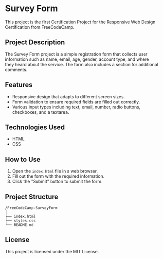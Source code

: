 # Survey Form

This project is the first Certification Project for the Responsive Web Design Certification from FreeCodeCamp.

## Project Description

The Survey Form project is a simple registration form that collects user information such as name, email, age, gender, account type, and where they heard about the service. The form also includes a section for additional comments.

## Features

- Responsive design that adapts to different screen sizes.
- Form validation to ensure required fields are filled out correctly.
- Various input types including text, email, number, radio buttons, checkboxes, and a textarea.

## Technologies Used

- HTML
- CSS

## How to Use

1. Open the `index.html` file in a web browser.
2. Fill out the form with the required information.
3. Click the "Submit" button to submit the form.

## Project Structure

```
/FreeCodeCamp-SurveyForm
│
├── index.html
├── styles.css
└── README.md
```

## License

This project is licensed under the MIT License.
